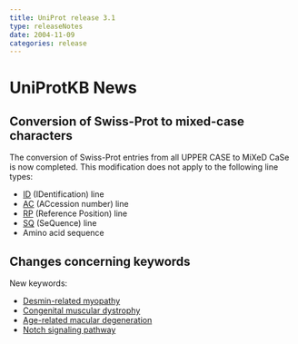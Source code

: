```yaml
---
title: UniProt release 3.1
type: releaseNotes
date: 2004-11-09
categories: release
---
```


# UniProtKB News

## Conversion of Swiss-Prot to mixed-case characters

The conversion of Swiss-Prot entries from all UPPER CASE to MiXeD CaSe is now completed. This modification does not apply to the following line types:

-   [ID](http://www.uniprot.org/manual/entry_name) (IDentification) line
-   [AC](http://www.uniprot.org/manual/accession) (ACcession number) line
-   [RP](http://www.uniprot.org/manual/references) (Reference Position) line
-   [SQ](http://www.uniprot.org/manual/sequences) (SeQuence) line
-   Amino acid sequence

## Changes concerning keywords

New keywords:

-   [Desmin-related myopathy](http://www.uniprot.org/keywords/KW-0911)
-   [Congenital muscular dystrophy](http://www.uniprot.org/keywords/KW-0912)
-   [Age-related macular degeneration](http://www.uniprot.org/keywords/KW-0913)
-   [Notch signaling pathway](http://www.uniprot.org/keywords/KW-0914)
